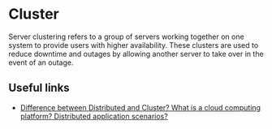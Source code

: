 # Cluster

Server clustering refers to a group of servers working together on one system to provide users with higher availability. These clusters are used to reduce downtime and outages by allowing another server to take over in the event of an outage.

## Useful links

- [Difference between Distributed and Cluster? What is a cloud computing platform? Distributed application scenarios?](https://medium.com/@mena.meseha/difference-between-distributed-and-cluster-aca9d50c2c44)
